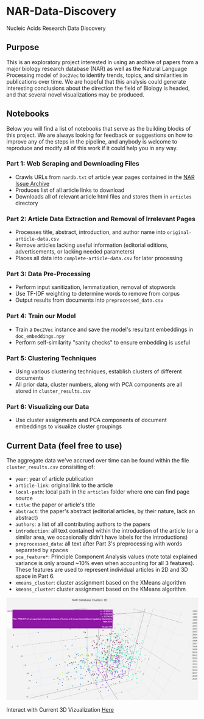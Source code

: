 # NAR-Data-Discovery
Nucleic Acids Research Data Discovery

## Purpose
This is an exploratory project interested in using an archive of papers from a major biology research database (NAR)
as well as the Natural Language Processing model of `Doc2Vec` to identify trends, topics, and similarities in publications
over time. We are hopeful that this analysis could generate interesting conclusions about the direction the field of 
Biology is headed, and that several novel visualizations may be produced.

## Notebooks
Below you will find a list of notebooks that serve as the building blocks of this project. 
We are always looking for feedback or suggestions on how to improve any of the steps in the pipeline, 
and anybody is welcome to reproduce and modify all of this work if it could help you in any way.

### Part 1: Web Scraping and Downloading Files
- Crawls URLs from `nardb.txt` of article year pages contained in the [NAR Issue Archive](https://academic.oup.com/nar/issue)
- Produces list of all article links to download
- Downloads all of relevant article html files and stores them in `articles` directory
### Part 2: Article Data Extraction and Removal of Irrelevant Pages
- Processes title, abstract, introduction, and author name into `original-article-data.csv`
- Remove articles lacking useful information (editorial editions, advertisements, or lacking needed parameters)
- Places all data into `complete-article-data.csv` for later processing
### Part 3: Data Pre-Processing
- Perform input sanitization, lemmatization, removal of stopwords
- Use TF-IDF weighting to determine words to remove from corpus
- Output results from documents into `preprocessed_data.csv`
### Part 4: Train our Model
- Train a `Doc2Vec` instance and save the model's resultant embeddings in `doc_embeddings.npy`
- Perform self-similarity "sanity checks" to ensure embedding is useful
### Part 5: Clustering Techniques
- Using various clustering techniques, establish clusters of different documents 
- All prior data, cluster numbers, along with PCA components are all stored in `cluster_results.csv`
### Part 6: Visualizing our Data
- Use cluster assignments and PCA components of document embeddings to visualize cluster groupings

## Current Data (feel free to use)
The aggregate data we've accrued over time can be found within the file `cluster_results.csv` consisiting of: 
- `year`: year of article publication
- `article-link`: original link to the article
- `local-path`: local path in the `articles` folder where one can find page source
- `title`: the paper or article's title
- `abstract`: the paper's abstract (editorial articles, by their nature, lack an abstract)
- `authors`: a list of all contributing authors to the papers
- `introduction`: all text contained within the introduction of the article (or
  a similar area, we occasionally didn't have labels for the introductions)
- `preprocessed_data`: all text after Part 3's preprocessing with words separated by spaces
- `pca_feature*`: Principle Component Analysis values (note total explained variance is only around ~10% 
even when accounting for all 3 features). These features are used to represent individual articles in 2D 
and 3D space in Part 6.
- `xmeans_cluster`: cluster assignment based on the XMeans algorithm
- `kmeans_cluster`: cluster assignment based on the KMeans algorithm

![3D XMeans Clustering Plot](3D_XMeans_Plot.png)

Interact with Current 3D Vizualization [Here](https://plot.ly/create/?fid=SeanFlannery:16#/)
